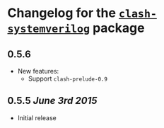 # Changelog for the [`clash-systemverilog`](http://hackage.haskell.org/package/clash-systemverilog) package

## 0.5.6
* New features:
  * Support `clash-prelude-0.9`

## 0.5.5 *June 3rd 2015*
* Initial release
